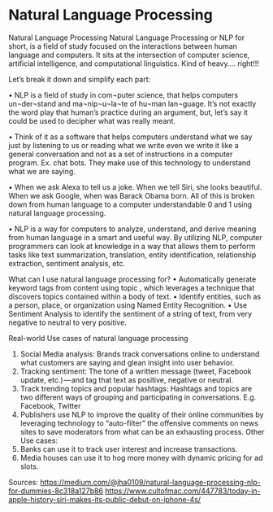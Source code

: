 

# Natural Language Processing

     

Natural Language Processing
Natural Language Processing or NLP for short, is a field of study focused on the interactions between human language and computers. It sits at the intersection of computer science, artificial intelligence, and computational linguistics. Kind of heavy…. right!!!

Let’s break it down and simplify each part:

•	NLP is a field of study in com¬puter science, that helps computers un¬der¬stand and ma¬nip¬u¬la¬te of hu¬man lan¬guage. It’s not exactly the word play that human’s practice during an argument, but, let’s say it could be used to decipher what was really meant.

•	Think of it as a software that helps computers understand what we say just by listening to us or reading what we write even we write it like a general conversation and not as a set of instructions in a computer program. Ex. chat bots. They make use of this technology to understand what we are saying.

•	When we ask Alexa to tell us a joke. When we tell Siri, she looks beautiful. When we ask Google, when was Barack Obama born. All of this is broken down from human language to a computer understandable 0 and 1 using natural language processing.

•	NLP is a way for computers to analyze, understand, and derive meaning from human language in a smart and useful way. By utilizing NLP, computer programmers can look at knowledge in a way that allows them to perform tasks like text summarization, translation, entity identification, relationship extraction, sentiment analysis, etc. 

What can I use natural language processing for?
•	Automatically generate keyword tags from content using topic , which leverages a technique that discovers topics contained within a body of text.
•	Identify entities, such as a person, place, or organization using Named Entity Recognition.
•	Use Sentiment Analysis to identify the sentiment of a string of text, from very negative to neutral to very positive.

Real-world Use cases of natural language processing
1.	Social Media analysis: Brands track conversations online to understand what customers are saying and glean insight into user behavior.
2.	Tracking sentiment: The tone of a written message (tweet, Facebook update, etc.) — and tag that text as positive, negative or neutral.
3.	Track trending topics and popular hashtags: Hashtags and topics are two different ways of grouping and participating in conversations. E.g. Facebook, Twitter
4.	Publishers use NLP to improve the quality of their online communities by leveraging technology to “auto-filter” the offensive comments on news sites to save moderators from what can be an exhausting process.
Other Use cases:
5.	Banks can use it to track user interest and increase transactions.
6.	Media houses can use it to hog more money with dynamic pricing for ad slots. 

Sources:
https://medium.com/@jha0109/natural-language-processing-nlp-for-dummies-8c318a127b86
https://www.cultofmac.com/447783/today-in-apple-history-siri-makes-its-public-debut-on-iphone-4s/






